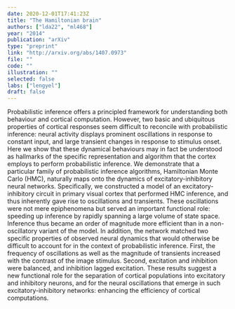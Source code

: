 ```yaml
---
date: 2020-12-01T17:41:23Z
title: "The Hamiltonian brain"
authors: ["lda22", "ml468"]
year: "2014"
publication: "arXiv"
type: "preprint"
link: "http://arxiv.org/abs/1407.0973"
file: ""
code: ""
illustration: ""
selected: false
labs: ["lengyel"]
draft: false
---
```


<!-- Abstract here please (you can use Markdown) -->

Probabilistic inference offers a principled framework for understanding both
behaviour and cortical computation. However, two basic and ubiquitous
properties of cortical responses seem difficult to reconcile with probabilistic
inference: neural activity displays prominent oscillations in response to
constant input, and large transient changes in response to stimulus onset. Here
we show that these dynamical behaviours may in fact be understood as hallmarks
of the specific representation and algorithm that the cortex employs to perform
probabilistic inference. We demonstrate that a particular family of
probabilistic inference algorithms, Hamiltonian Monte Carlo (HMC), naturally
maps onto the dynamics of excitatory-inhibitory neural networks. Specifically,
we constructed a model of an excitatory-inhibitory circuit in primary visual
cortex that performed HMC inference, and thus inherently gave rise to
oscillations and transients. These oscillations were not mere epiphenomena but
served an important functional role: speeding up inference by rapidly spanning
a large volume of state space. Inference thus became an order of magnitude more
efficient than in a non-oscillatory variant of the model. In addition, the
network matched two specific properties of observed neural dynamics that would
otherwise be difficult to account for in the context of probabilistic
inference. First, the frequency of oscillations as well as the magnitude of
transients increased with the contrast of the image stimulus. Second,
excitation and inhibition were balanced, and inhibition lagged excitation.
These results suggest a new functional role for the separation of cortical
populations into excitatory and inhibitory neurons, and for the neural
oscillations that emerge in such excitatory-inhibitory networks: enhancing the
efficiency of cortical computations.


